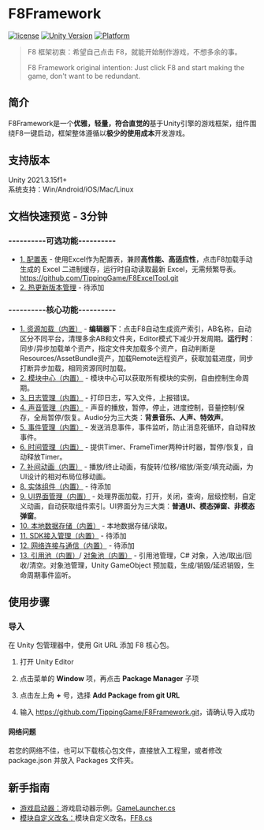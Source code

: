 # F8Framework

[![license](http://img.shields.io/badge/license-MIT-green.svg)](https://opensource.org/licenses/MIT) [![Unity Version](https://img.shields.io/badge/unity-2021.3.15f1-blue)](https://unity.com) [![Platform](https://img.shields.io/badge/platform-Win%20%7C%20Android%20%7C%20iOS%20%7C%20Mac%20%7C%20Linux-orange)]() 

> F8 框架初衷：希望自己点击 F8，就能开始制作游戏，不想多余的事。
> 
> F8 Framework original intention: Just click F8 and start making the game, don't want to be redundant.

## 简介
F8Framework是一个**优雅，轻量，符合直觉的**基于Unity引擎的游戏框架，组件围绕F8一键启动，框架整体遵循以**极少的使用成本**开发游戏。  

## 支持版本
Unity 2021.3.15f1+  
系统支持：Win/Android/iOS/Mac/Linux

## 文档快速预览 - 3分钟
### ----------可选功能----------  
* [1. 配置表](https://github.com/TippingGame/F8ExcelTool.git) - 使用Excel作为配置表，兼顾**高性能、高适应性**，点击F8加载手动生成的 Excel 二进制缓存，运行时自动读取最新 Excel，无需频繁导表。https://github.com/TippingGame/F8ExcelTool.git   
* [2. 热更新版本管理](https://github.com/TippingGame/F8ExcelTool.git) - 待添加  
### ----------核心功能----------
* [1. 资源加载（内置）](https://github.com/TippingGame/F8Framework/blob/main/Tests/AssetManager/README.md) - **编辑器下**：点击F8自动生成资产索引，AB名称，自动区分不同平台，清理多余AB和文件夹，Editor模式下减少开发周期。**运行时**：同步/异步加载单个资产，指定文件夹加载多个资产，自动判断是Resources/AssetBundle资产，加载Remote远程资产，获取加载进度，同步打断异步加载，相同资源同时加载。
* [2. 模块中心（内置）](https://github.com/TippingGame/F8Framework/blob/main/Tests/Module/README.md) - 模块中心可以获取所有模块的实例，自由控制生命周期。
* [3. 日志管理（内置）](https://github.com/TippingGame/F8Framework/blob/main/Tests/Log/README.md) - 打印日志，写入文件，上报错误。
* [4. 声音管理（内置）](https://github.com/TippingGame/F8Framework/blob/main/Tests/Audio/README.md) - 声音的播放，暂停，停止，进度控制，音量控制/保存，全局暂停/恢复。Audio分为三大类：**背景音乐、人声、特效声**。
* [5. 事件管理（内置）](https://github.com/TippingGame/F8Framework/blob/main/Tests/Event/README.md) - 发送消息事件，事件监听，防止消息死循环，自动释放事件。
* [6. 时间管理（内置）](https://github.com/TippingGame/F8Framework/blob/main/Tests/Timer/README.md) - 提供Timer、FrameTimer两种计时器，暂停/恢复，自动释放Timer。
* [7. 补间动画（内置）](https://github.com/TippingGame/F8Framework/blob/main/Tests/Tween/README.md) - 播放/终止动画，有旋转/位移/缩放/渐变/填充动画，为UI设计的相对布局位移动画。
* [8. 实体组件（内置）](https://github.com/TippingGame/F8Framework/blob/main/Tests/AssetManager/README.md) - 待添加
* [9. UI界面管理（内置）](https://github.com/TippingGame/F8Framework/blob/main/Tests/UI/README.md) - 处理界面加载，打开，关闭，查询，层级控制，自定义动画，自动获取组件索引。UI界面分为三大类：**普通UI、模态弹窗、非模态弹窗**。
* [10. 本地数据存储（内置）](https://github.com/TippingGame/F8Framework/blob/main/Tests/Storage/README.md) - 本地数据存储/读取。
* [11. SDK接入管理（内置）](https://github.com/TippingGame/F8Framework/blob/main/Tests/AssetManager/README.md) - 待添加
* [12. 网络连接与通信（内置）](https://github.com/TippingGame/F8Framework/blob/main/Tests/AssetManager/README.md) - 待添加
* [13. 引用池（内置）](https://github.com/TippingGame/F8Framework/blob/main/Tests/ReferencePool/README.md)/ [对象池（内置）](https://github.com/TippingGame/F8Framework/blob/main/Tests/GameObjectPool/README.md) - 引用池管理，C# 对象，入池/取出/回收/清空。对象池管理，Unity GameObject 预加载，生成/销毁/延迟销毁，生命周期事件监听。

## 使用步骤

### 导入

在 Unity 包管理器中，使用 Git URL 添加 F8 核心包。

1. 打开 Unity Editor

2. 点击菜单的 **Window** 项，再点击 **Package Manager** 子项

3. 点击左上角 **+** 号，选择 **Add Package from git URL**

4. 输入 <https://github.com/TippingGame/F8Framework.git>，请确认导入成功

#### 网络问题

若您的网络不佳，也可以下载核心包文件，直接放入工程里，或者修改 package.json 并放入 Packages 文件夹。

## 新手指南

* [游戏启动器：](https://github.com/TippingGame/F8Framework/blob/main/Runtime/Launcher/GameLauncher.cs)游戏启动器示例。[GameLauncher.cs](https://github.com/TippingGame/F8Framework/blob/main/Runtime/Launcher/GameLauncher.cs)  
* [模块自定义改名：](https://github.com/TippingGame/F8Framework/blob/main/Runtime/Launcher/FF8.cs)模块自定义改名。[FF8.cs](https://github.com/TippingGame/F8Framework/blob/main/Runtime/Launcher/FF8.cs)  

